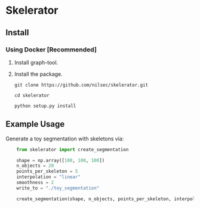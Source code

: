 # Skelerator



## Install


### Using Docker [Recommended]

1. Install graph-tool.
    

2. Install the package.
    
    ```    
    git clone https://github.com/nilsec/skelerator.git

    cd skelerator

    python setup.py install
    ```


## Example Usage
Generate a toy segmentation with skeletons via:

```python
    from skelerator import create_segmentation

    shape = np.array([100, 100, 100])
    n_objects = 20
    points_per_skeleton = 5
    interpolation = "linear"
    smoothness = 2
    write_to = "./toy_segmentation"

    create_segmentation(shape, n_objects, points_per_skeleton, interpolation, smoothness, write_to)
```
